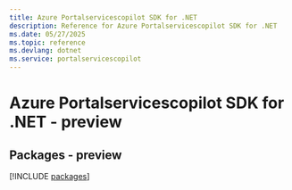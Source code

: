 ```yaml
---
title: Azure Portalservicescopilot SDK for .NET
description: Reference for Azure Portalservicescopilot SDK for .NET
ms.date: 05/27/2025
ms.topic: reference
ms.devlang: dotnet
ms.service: portalservicescopilot
---
```

# Azure Portalservicescopilot SDK for .NET - preview
## Packages - preview
[!INCLUDE [packages](portalservicescopilot-index.md)]